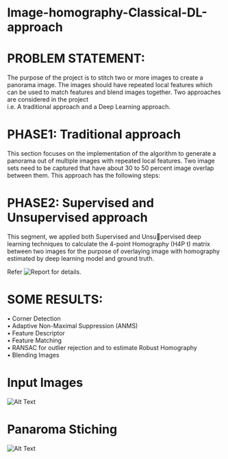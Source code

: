 # Image-homography-Classical-DL-approach

# PROBLEM STATEMENT:  
The purpose of the project is to stitch two or more images to create a panorama image. The images should have repeated
local features which can be used to match features and blend images together. Two approaches are considered in the project  
i.e. A traditional approach and a Deep Learning approach.
# PHASE1: Traditional approach   
This section focuses on the implementation of the algorithm to generate a panorama out of multiple images with repeated
local features. Two image sets need to be captured that have about 30 to 50 percent image overlap between them. This
approach has the following steps:    

# PHASE2: Supervised and Unsupervised approach   
This segment, we applied both Supervised and Unsupervised deep learning techniques to calculate the 4-point
Homography (H4P t) matrix between two images for the
purpose of overlaying image with homography estimated by
deep learning model and ground truth.  

Refer ![Report](https://drive.google.com/file/d/12P34wbqmIqM71LsVZH9jaAxe_pgtopfu/view?usp=sharing) for details.  

# SOME RESULTS:  

• Corner Detection  
• Adaptive Non-Maximal Suppression (ANMS)  
• Feature Descriptor  
• Feature Matching  
• RANSAC for outlier rejection and to estimate Robust Homography  
• Blending Images  

# Input Images
![Alt Text](https://github.com/DhirajRouniyar/Assets/blob/main/Images/Input%20images.png)
# Panaroma Stiching
![Alt Text](https://github.com/DhirajRouniyar/Assets/blob/main/Images/Panaroma.png)

